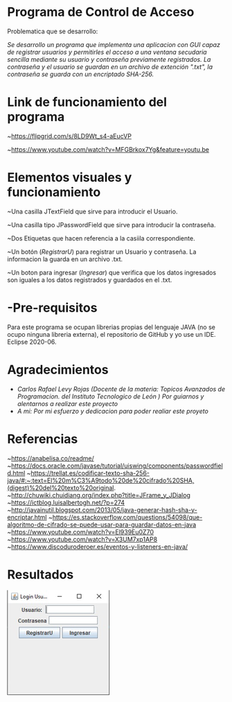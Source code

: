 # Programa de Control de Acceso

Problematica que se desarrollo:

*Se desarrollo un programa que implementa una aplicacion con GUI capaz de registrar usuarios y permitirles el acceso a una ventana secudaria sencilla mediante su usuario y contraseña previamente registrados. La contraseña y el usuario se guardan en un archivo de extención ".txt", la contraseña se guarda con un encriptado SHA-256.*

# Link de funcionamiento del programa

~https://flipgrid.com/s/8LD9Wt_s4-aEucVP

~https://www.youtube.com/watch?v=MFGBrkox7Yg&feature=youtu.be

# Elementos visuales y funcionamiento

~Una casilla JTextField que sirve para introducir el Usuario.

~Una casilla tipo JPasswordField que sirve para introducir la contraseña.

~Dos Etiquetas que hacen referencia a la casiila correspondiente.

~Un botón (*RegistrarU*) para registrar un Usuario y contraseña. La informacion la guarda en un archivo .txt.

~Un boton para ingresar (*Ingresar*) que verifica que los datos ingresados son iguales a los datos registrados y guardados en el .txt.

# -Pre-requisitos

Para este programa se ocupan librerias propias del lenguaje JAVA (no se ocupo ninguna libreria externa), el repositorio de GitHub y yo use un IDE. Eclipse 2020-06.

# Agradecimientos

- *Carlos Rafael Levy Rojas (Docente de la materia: Topicos Avanzados de Programacion. del Instituto Tecnologico de León ) Por guiarnos y alentarnos a realizar este proyecto*
- *A mi: Por mi esfuerzo y dedicacion para poder realiar este proyeto*

# Referencias
~https://anabelisa.co/readme/
~https://docs.oracle.com/javase/tutorial/uiswing/components/passwordfield.html
~https://trellat.es/codificar-texto-sha-256-java/#:~:text=El%20m%C3%A9todo%20de%20cifrado%20SHA,(digest)%20del%20texto%20original.
~http://chuwiki.chuidiang.org/index.php?title=JFrame_y_JDialog
~https://ictblog.luisalbertogh.net/?p=274
~http://javainutil.blogspot.com/2013/05/java-generar-hash-sha-y-encriptar.html
~https://es.stackoverflow.com/questions/54098/que-algoritmo-de-cifrado-se-puede-usar-para-guardar-datos-en-java
~https://www.youtube.com/watch?v=El939Eu0Z70
~https://www.youtube.com/watch?v=X3UM7xp1AP8
~https://www.discoduroderoer.es/eventos-y-listeners-en-java/

# Resultados
![](figures/Prueba_Login.jpg)


